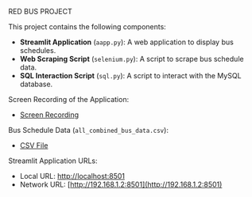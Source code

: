 RED BUS PROJECT


This project contains the following components:

- **Streamlit Application** (`aapp.py`): A web application to display bus schedules.
- **Web Scraping Script** (`selenium.py`): A script to scrape bus schedule data.
- **SQL Interaction Script** (`sql.py`): A script to interact with the MySQL database.

Screen Recording of the Application:

- [Screen Recording](https://drive.google.com/file/d/1wiYZIYjQdQozNAjyZLvLb5-nL9sQ-mS1/view?usp=sharing)

Bus Schedule Data (`all_combined_bus_data.csv`):

- [CSV File](https://drive.google.com/file/d/15qOoRn-AZnVIegw63k5btW0FMO64DoJ3/view?usp=sharing)

Streamlit Application URLs:

- Local URL: [http://localhost:8501](http://localhost:8501)
- Network URL: [http://192.168.1.2:8501](http://192.168.1.2:8501)
